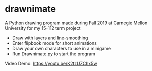 # drawnimate

A Python drawing program made during Fall 2019 at Carnegie Mellon University for my 15-112 term project
 * Draw with layers and line-smoothing
 * Enter flipbook mode for short animations
 * Draw your own characters to use in a minigame
 * Run Drawnimate.py to start the program

Video Demo: https://youtu.be/K2tzUZChx5w 
